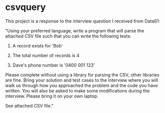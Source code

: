 # csvquery
This project is a response to the interview question I received from Data61:

"Using your preferred language, write a program that will parse the attached CSV file such that you can write the following tests:

1) A record exists for 'Bob'

2) The total number of records is 4

3) Dave's phone number is '0400 001 123'

Please complete without using a library for parsing the CSV, other libraries are fine. Bring your solution and test cases to the interview where you will walk us through how you approached the problem and the code you have written. You will also be asked to make some modifications during the interview. Please bring it on your own laptop.

See attached CSV file."
